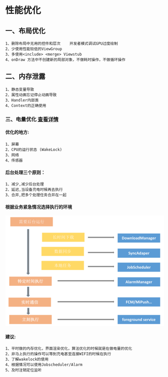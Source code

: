 # 性能优化

## 一、布局优化

    1、删除布局中无用的控件和层次    开发者模式调试GPU过度绘制
    2、少使用性能较低的ViewGroup
    3、多使用<include> <merge> Viewstub
    4、onDraw 方法中不创建新的局部对象，不做耗时操作，不做循环操作

## 二、内存泄露

    1、静态变量导致
    2、属性动画忘记停止动画导致
    3、Handler内部类
    4、Context的正确使用

### 三、电量优化 [查看详情](.../电量优化详情.md)

#### 优化的地方:

    1、屏幕
    2、CPU的运行状态 (WakeLock)
    3、网络
    4、传感器

#### 后台处理三个原则：

    1、减少,减少后台处理
    2、延迟,当设备充电时候再去执行
    3、合并,把多个处理任务合并在一起

#### 根据业务紧急情况选择执行的环境

<img src="img/rule.png" width='500' alt="home">

#### 建议:

    1、平时做的内存优化，界面渲染优化，算法优化的时候就是在做电量的优化
    2、非马上执行的操作可以等到充电甚至连接WIFI的时候在执行
    3、了解wakelock的使用
    4、根据情况可以使用Jobscheduler/Alarm
    5、及时注销定位监听
